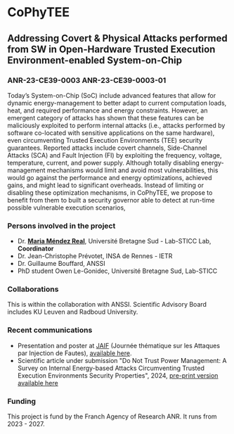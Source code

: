 
# CoPhyTEE
## Addressing Covert & Physical Attacks performed from SW in Open-Hardware Trusted Execution Environment-enabled System-on-Chip 

### ANR-23-CE39-0003 ANR-23-CE39-0003-01

Today’s System-on-Chip (SoC) include advanced features that allow for dynamic energy-management to
better adapt to current computation loads, heat, and required performance and energy constraints. However,
an emergent category of attacks has shown that these features can be maliciously exploited to perform
internal attacks (i.e., attacks performed by software co-located with sensitive applications on the same
hardware), even circumventing Trusted Execution Environments (TEE) security guarantees. Reported
attacks include covert channels, Side-Channel Attacks (SCA) and Fault Injection (FI) by exploiting the
frequency, voltage, temperature, current, and power supply. Although totally disabling energy-management
mechanisms would limit and avoid most vulnerabilities, this would go against the performance and energy
optimizations, achieved gains, and might lead to significant overheads.
Instead of limiting or disabling these optimization mechanisms, in CoPhyTEE, we propose to benefit
from them to built a security governor able to detect at run-time possible vulnerable execution scenarios,

### Persons involved in the project
- Dr. **[Maria Méndez Real](https://mariamendezreal.github.io/)**, Université Bretagne Sud - Lab-STICC Lab, **Coordinator**
- Dr. Jean-Christophe Prévotet, INSA de Rennes - IETR 
- Dr. Guillaume Bouffard, ANSSI
- PhD student Owen Le-Gonidec, Université Bretagne Sud, Lab-STICC
  
### Collaborations

This is within the collaboration with ANSSI. Scientific Advisory Board includes KU Leuven and Radboud University.

### Recent communications

- Presentation and poster at [JAIF](https://jaif.io/2024/) (Journée thématique sur les Attaques par Injection de Fautes), [available here]().
- Scientific article under submission "Do Not Trust Power Management: A Survey on Internal Energy-based Attacks Circumventing Trusted Execution Environments Security Properties", 2024, [pre-print version available here](https://doi.org/10.48550/arXiv.2405.15537)

### Funding

This project is fund by the Franch Agency of Research ANR. It runs from 2023 - 2027.






